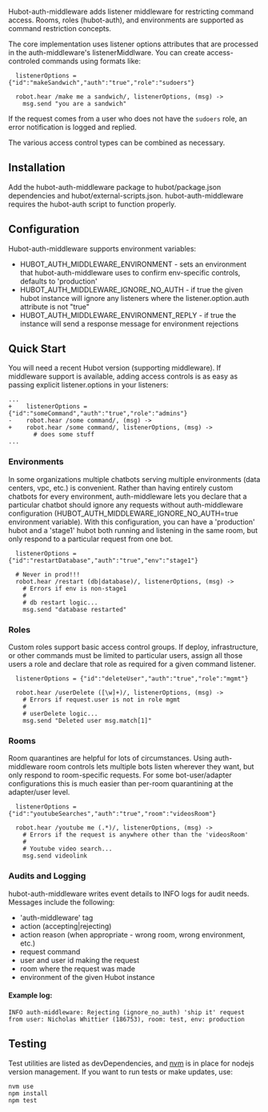 Hubot-auth-middleware adds listener middleware for restricting command access. Rooms, roles (hubot-auth), and environments are supported as command restriction concepts.

The core implementation uses listener options attributes that are processed in the auth-middleware's listenerMiddlware. You can create access-controled commands using formats like:

````
  listenerOptions = {"id":"makeSandwich","auth":"true","role":"sudoers"}

  robot.hear /make me a sandwich/, listenerOptions, (msg) ->
    msg.send "you are a sandwich"
````

If the request comes from a user who does not have the `sudoers` role, an error notification is logged and replied.

The various access control types can be combined as necessary.


## Installation

Add the hubot-auth-middleware package to hubot/package.json dependencies and hubot/external-scripts.json. hubot-auth-middleware requires the hubot-auth script to function properly.


## Configuration

Hubot-auth-middleware supports environment variables:

  - HUBOT_AUTH_MIDDLEWARE_ENVIRONMENT - sets an environment that hubot-auth-middleware uses to confirm env-specific controls, defaults to 'production'
  - HUBOT_AUTH_MIDDLEWARE_IGNORE_NO_AUTH - if true the given hubot instance will ignore any listeners where the listener.option.auth attribute is not "true"
  - HUBOT_AUTH_MIDDLEWARE_ENVIRONMENT_REPLY - if true the instance will send a response message for environment rejections


## Quick Start

You will need a recent Hubot version (supporting middleware). If middleware support is available, adding access controls is as easy as passing explicit listener.options in your listeners:

````
...
+    listenerOptions = {"id":"someCommand","auth":"true","role":"admins"}
-    robot.hear /some command/, (msg) ->
+    robot.hear /some command/, listenerOptions, (msg) ->  
       # does some stuff
...
````

### Environments

In some organizations multiple chatbots serving multiple environments (data centers, vpc, etc.) is convenient. Rather than having entirely custom chatbots for every environment, auth-middleware lets you declare that a particular chatbot should ignore any requests without auth-middleware configuration (HUBOT_AUTH_MIDDLEWARE_IGNORE_NO_AUTH=true environment variable). With this configuration, you can have a 'production' hubot and a 'stage1' hubot both running and listening in the same room, but only respond to a particular request from one bot.

````
  listenerOptions = {"id":"restartDatabase","auth":"true","env":"stage1"}

  # Never in prod!!!
  robot.hear /restart (db|database)/, listenerOptions, (msg) ->
    # Errors if env is non-stage1
    #
    # db restart logic...
    msg.send "database restarted"
````

### Roles

Custom roles support basic access control groups. If deploy, infrastructure, or other commands must be limited to particular users, assign all those users a role and declare that role as required for a given command listener.

````
  listenerOptions = {"id":"deleteUser","auth":"true","role":"mgmt"}
  
  robot.hear /userDelete ([\w]+)/, listenerOptions, (msg) ->
    # Errors if request.user is not in role mgmt
    #
    # userDelete logic...
    msg.send "Deleted user msg.match[1]"
````

### Rooms

Room quarantines are helpful for lots of circumstances. Using auth-middleware room controls lets multiple bots listen wherever they want, but only respond to room-specific requests. For some bot-user/adapter configurations this is much easier than per-room quarantining at the adapter/user level.

````
  listenerOptions = {"id":"youtubeSearches","auth":"true","room":"videosRoom"}

  robot.hear /youtube me (.*)/, listenerOptions, (msg) ->
    # Errors if the request is anywhere other than the 'videosRoom'
    #
    # Youtube video search...
    msg.send videolink
````

### Audits and Logging

hubot-auth-middleware writes event details to INFO logs for audit needs. Messages include the following:
 - 'auth-middleware' tag
 - action (accepting|rejecting)
 - action reason (when appropriate - wrong room, wrong environment, etc.)
 - request command
 - user and user id making the request
 - room where the request was made
 - environment of the given Hubot instance

#### Example log:

````
INFO auth-middleware: Rejecting (ignore_no_auth) 'ship it' request from user: Nicholas Whittier (186753), room: test, env: production
````

## Testing

Test utilities are listed as devDependencies, and [nvm](https://github.com/creationix/nvm) is in place for nodejs version management. If you want to run tests or make updates, use:

````
nvm use
npm install
npm test
````

